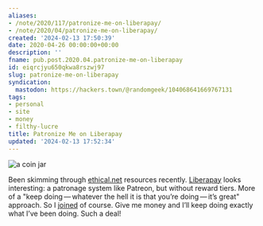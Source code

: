 ```yaml
---
aliases:
- /note/2020/117/patronize-me-on-liberapay/
- /note/2020/04/patronize-me-on-liberapay/
created: '2024-02-13 17:50:39'
date: 2020-04-26 00:00:00+00:00
description: ''
fname: pub.post.2020.04.patronize-me-on-liberapay
id: eiqrcjyu650qkwa8rszwj97
slug: patronize-me-on-liberapay
syndication:
  mastodon: https://hackers.town/@randomgeek/104068641669767131
tags:
- personal
- site
- money
- filthy-lucre
title: Patronize Me on Liberapay
updated: '2024-02-13 17:52:34'
---
```


![a coin jar](assets/img/2020/cover-2020-04-26.jpg)

Been skimming through [ethical.net](https://ethical.net) resources recently. [Liberapay](https://en.liberapay.com/) looks interesting: a patronage system like Patreon, but without reward tiers. More of a "keep doing — whatever the hell it is that you’re doing — it’s great" approach. So I [joined](https://en.liberapay.com/randomgeek/) of course. Give me money and I’ll keep doing exactly what I’ve been doing. Such a deal!